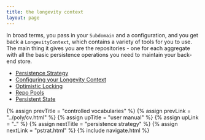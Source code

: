 ```yaml
---
title: the longevity context
layout: page
---
```


In broad terms, you pass in your `Subdomain` and a configuration, and
you get back a `LongevityContext`, which contains a variety of tools
for you to use. The main thing it gives you are the repositories - one
for each aggregate with all the basic persistence operations you need
to maintain your back-end store.

- [Persistence Strategy](pstrat.html)
- [Configuring your Longevity Context](config.html)
- [Optimistic Locking](opt-lock.html)
- [Repo Pools](repo-pools.html)
- [Persistent State](persistent-state.html)

{% assign prevTitle = "controlled vocabularies" %}
{% assign prevLink = "../poly/cv.html" %}
{% assign upTitle = "user manual" %}
{% assign upLink = ".." %}
{% assign nextTitle = "persistence strategy" %}
{% assign nextLink = "pstrat.html" %}
{% include navigate.html %}

